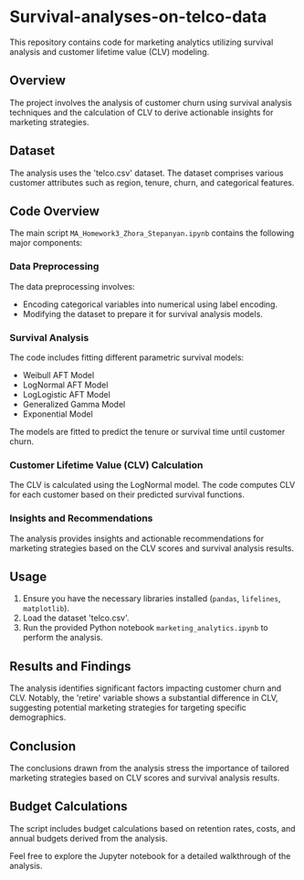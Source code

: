 # Survival-analyses-on-telco-data

This repository contains code for marketing analytics utilizing survival analysis and customer lifetime value (CLV) modeling.

## Overview

The project involves the analysis of customer churn using survival analysis techniques and the calculation of CLV to derive actionable insights for marketing strategies.

## Dataset

The analysis uses the 'telco.csv' dataset. The dataset comprises various customer attributes such as region, tenure, churn, and categorical features.

## Code Overview

The main script `MA_Homework3_Zhora_Stepanyan.ipynb` contains the following major components:

### Data Preprocessing

The data preprocessing involves:

- Encoding categorical variables into numerical using label encoding.
- Modifying the dataset to prepare it for survival analysis models.

### Survival Analysis

The code includes fitting different parametric survival models:

- Weibull AFT Model
- LogNormal AFT Model
- LogLogistic AFT Model
- Generalized Gamma Model
- Exponential Model

The models are fitted to predict the tenure or survival time until customer churn.

### Customer Lifetime Value (CLV) Calculation

The CLV is calculated using the LogNormal model. The code computes CLV for each customer based on their predicted survival functions.

### Insights and Recommendations

The analysis provides insights and actionable recommendations for marketing strategies based on the CLV scores and survival analysis results.

## Usage

1. Ensure you have the necessary libraries installed (`pandas`, `lifelines`, `matplotlib`).
2. Load the dataset 'telco.csv'.
3. Run the provided Python notebook `marketing_analytics.ipynb` to perform the analysis.

## Results and Findings

The analysis identifies significant factors impacting customer churn and CLV. Notably, the 'retire' variable shows a substantial difference in CLV, suggesting potential marketing strategies for targeting specific demographics.

## Conclusion

The conclusions drawn from the analysis stress the importance of tailored marketing strategies based on CLV scores and survival analysis results.

## Budget Calculations

The script includes budget calculations based on retention rates, costs, and annual budgets derived from the analysis.

Feel free to explore the Jupyter notebook for a detailed walkthrough of the analysis.
